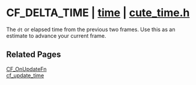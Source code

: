 # CF_DELTA_TIME | [time](https://github.com/RandyGaul/cute_framework/blob/master/docs/time_readme.md) | [cute_time.h](https://github.com/RandyGaul/cute_framework/blob/master/include/cute_time.h)

The `dt` or elapsed time from the previous two frames. Use this as an estimate to advance your current frame.

## Related Pages

[CF_OnUpdateFn](https://github.com/RandyGaul/cute_framework/blob/master/docs/time/cf_onupdatefn.md)  
[cf_update_time](https://github.com/RandyGaul/cute_framework/blob/master/docs/time/cf_update_time.md)  
